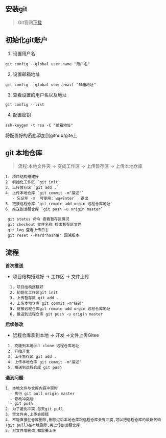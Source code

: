## 安装git

> Git官网[下载](https://git-scm.com/) 

## 初始化git账户

1. 设置用户名

```
git config --global user.name "用户名"
```

2. 设置邮箱地址

```
git config --global user.email "邮箱地址"
```

3. 查看设置的用户名以及地址

```
git config --list
```

4. 配置密钥

```
ssh-keygen -t rsa -C "邮箱地址"
```

将配置好的密匙添加到github/gite上


## git 本地仓库

> 流程:本地文件夹 -> 变成工作区 -> 上传暂存区 -> 上传本地仓库

    1. 项目结构搭建好
    2. 初始化工作区 `git init`
    3. 上传暂存区 `git add .`
    4. 上传本地仓库 `git commit -m"描述"`  
       - 忘记写 -m  可使用:`wq+Enter`  退出
    5. 链接远程仓库 `git remote add orgin 远程仓库地址`
    6. 推送到远程仓库 `git push -u origin master`



 ```
  git status 命令 查看暂存区情况
  git checkout 文件名称 检出暂存区文件
  git log 查看上传日志
  git reset --hard"hash值" 回溯版本
 ```

## 流程

**首次推送**

- 项目结构搭建好 -> 工作区 -> 文件上传

```
  1. 项目结构搭建好
  2. 初始化工作区git init
  3. 上传暂存区 git add .
  4. 上传本地仓库 git commit -m"描述"
  5. 链接远程仓库git remote add orgin 远程仓库地址
  6. 推送到远程仓库 git push -u origin master
```

**后续修改**

- 远程仓库拿到本地 -> 开发 ->文件上传Gitee

 ```
  1. 克隆到本地git clone 远程仓库地址
  2. 开始开发
  3. 上传暂存区 git add .
  4. 上传本地仓库 git commit -m"描述"
  5. 推送到远程仓库 git push
 ```

**遇到问题**:

  ```
1. 本地文件与仓库内容冲突时
	- 执行 git pull origin master
	- 修改冲突后
	- git push
2. 为了避免冲突,每天git pull
3. 空文件夹,上传会报错
4. 不能直接在仓库删除,删除过后本地仓库跟远程仓库会有冲突,可以把远程仓库的最新代码(git pull)在本地删除,再上传到远程仓库
5. 对文件增删改,都需要上传
  ```

